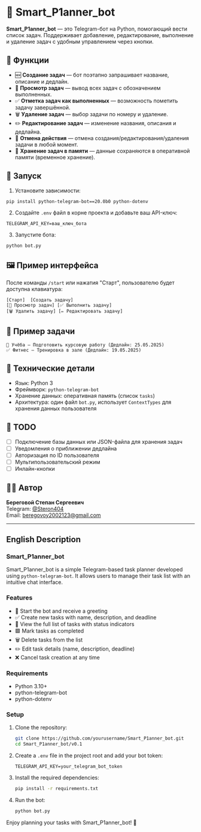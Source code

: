
# 📘 Smart_P1anner_bot

**Smart_P1anner_bot** — это Telegram-бот на Python, помогающий вести список задач. Поддерживает добавление, редактирование, выполнение и удаление задач с удобным управлением через кнопки.

## 🔧 Функции

- 🆕 **Создание задач** — бот поэтапно запрашивает название, описание и дедлайн.
- 📅 **Просмотр задач** — вывод всех задач с обозначением выполненных.
- ✅ **Отметка задач как выполненных** — возможность пометить задачу завершённой.
- 🗑 **Удаление задач** — выбор задачи по номеру и удаление.
- ✏️ **Редактирование задач** — изменение названия, описания и дедлайна.
- 🚫 **Отмена действия** — отмена создания/редактирования/удаления задачи в любой момент.
- 🧠 **Хранение задач в памяти** — данные сохраняются в оперативной памяти (временное хранение).

## 🚀 Запуск

1. Установите зависимости:

```bash
pip install python-telegram-bot==20.0b0 python-dotenv
```

2. Создайте `.env` файл в корне проекта и добавьте ваш API-ключ:

```
TELEGRAM_API_KEY=ваш_ключ_бота
```

3. Запустите бота:

```bash
python bot.py
```

## 🖼 Пример интерфейса

После команды `/start` или нажатия "Старт", пользователю будет доступна клавиатура:

```
[Старт]  [Создать задачу]
[📅 Просмотр задач] [✅ Выполнить задачу]
[🗑 Удалить задачу] [✏️ Редактировать задачу]
```

## 📝 Пример задачи

```text
🔲 Учёба — Подготовить курсовую работу (Дедлайн: 25.05.2025)
✅ Фитнес — Тренировка в зале (Дедлайн: 19.05.2025)
```

## 📌 Технические детали

- Язык: Python 3
- Фреймворк: `python-telegram-bot`
- Хранение данных: оперативная память (список `tasks`)
- Архитектура: один файл `bot.py`, использует `ContextTypes` для хранения данных пользователя

## 📍 TODO

- [ ] Подключение базы данных или JSON-файла для хранения задач
- [ ] Уведомления о приближении дедлайна
- [ ] Авторизация по ID пользователя
- [ ] Мультипользовательский режим
- [ ] Инлайн-кнопки

## 👨‍💻 Автор

**Береговой Степан Сергеевич**  
Telegram: [@Steron404](https://t.me/Steron404)  
Email: beregovoy2002123@gmail.com


---

## English Description

### Smart_P1anner_bot

Smart_P1anner_bot is a simple Telegram-based task planner developed using `python-telegram-bot`. It allows users to manage their task list with an intuitive chat interface.

### Features

- 👋 Start the bot and receive a greeting
- ✅ Create new tasks with name, description, and deadline
- 📅 View the full list of tasks with status indicators
- 🟩 Mark tasks as completed
- 🗑 Delete tasks from the list
- ✏️ Edit task details (name, description, deadline)
- ❌ Cancel task creation at any time

### Requirements

- Python 3.10+
- python-telegram-bot
- python-dotenv

### Setup

1. Clone the repository:
   ```bash
   git clone https://github.com/yourusername/Smart_P1anner_bot.git
   cd Smart_P1anner_bot/v0.1
   ```

2. Create a `.env` file in the project root and add your bot token:
   ```env
   TELEGRAM_API_KEY=your_telegram_bot_token
   ```

3. Install the required dependencies:
   ```bash
   pip install -r requirements.txt
   ```

4. Run the bot:
   ```bash
   python bot.py
   ```

Enjoy planning your tasks with Smart_P1anner_bot! 🎯
